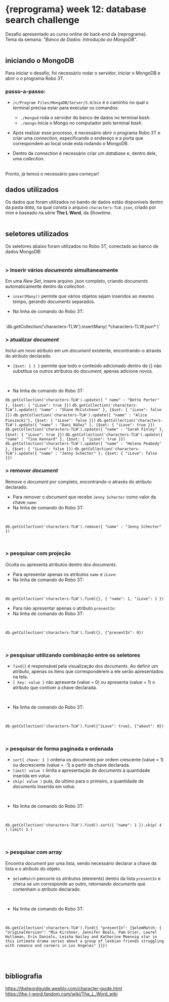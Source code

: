 # {reprograma} week 12: database search challenge
Desafio apresentado ao curso online de back-end da {reprograma}. <br>
Tema da semana: *"Banco de Dados: Introdução ao MongoDB"*. 
<br>
<br>


## iniciando o MongoDB
Para iniciar o desafio, foi necessário rodar o servidor, iniciar o MongoDB e abrir o o programa Robo 3T. 
<br>

### passo-a-passo:
* `/c/Program Files/MongoDB/Server/5.0/bin` é o caminho no qual o terminal precisa estar para executar os comandos:

    * `./mongod` roda o servidor do banco de dados no terminal *bash*.
    * `./mongo` inicia o Mongo no computador pelo terminal *bash*.

* Após realizar esse processo, é necessário abrir o programa Robo 3T e criar uma *connection*, especificando o endereço e a porta que correspondem ao local onde está rodando o MongoDB. 
* Dentro da *connection* é necessário criar um *database* e, dentro dele, uma *collection*.
<br>
Pronto, já temos o necessário para começar! 
<br>


## dados utilizados
Os dados que foram utilizados no bando de dados estão disponíveis dentro da pasta *data*, na qual consta o arquivo `characters-TLW.json`, criado por mim e baseado na série **The L Word**, da *Showtime*.
<br>
<br>


## seletores utilizados
Os seletores abaixo foram utilizados no Robo 3T, conectado ao banco de dados MongoDB: 
<br>
<br>


### > inserir vários *documents* simultaneamente
Em uma *New Set*, insere arquivo .json completo, criando *documents* automaticamente dentro da *collection*.

* `insertMany()` permite que vários objetos sejam inseridos ao mesmo tempo, gerando *documents* separados.

* Na linha de comando do Robo 3T:
<br>
`db.getCollection('characters-TLW').insertMany( *characters-TLW.json* )`
<br>


### > atualizar *document*
Inclui um novo atributo em um *document* existente, encontrando-o através do atributo declarado.

* `{$set: { } }` permite que todo o conteúdo adicionado dentro de {} não substitua os outros atributos do *document*, apenas adicione novos.
<br>

* Na linha de comando do Robo 3T:

`db.getCollection('characters-TLW').update({ " name" : "Bette Porter" }, {$set: { "iLove": true }})`
`db.getCollection('characters-TLW').update({ "name" : "Shane McCutcheon" }, {$set: { "iLove": false }})`
`db.getCollection('characters-TLW').update({ "name" : "Alice Pieszecki"}, {$set: { "iLove": false }})`
`db.getCollection('characters-TLW').update({ "name" : "Dani Núñez" }, {$set: { "iLove": true }})`
`db.getCollection('characters-TLW').update({ "name" : "Sarah Finley" }, {$set: { "iLove": true }})`
`db.getCollection('characters-TLW').update({ "name" : "Tina Kennard" }, {$set: { "iLove": true }})`
`db.getCollection('characters-TLW').update({ "name" : "Helena Peabody" }, {$set: { "iLove": false }})`
`db.getCollection('characters-TLW').update({ "name" : "Jenny Schecter" }, {$set: { "iLove": false }})`
<br>


### > remover *document*
Remove o *document* por completo, encontrando-o através do atributo declarado. 

* Para remover o *document* que recebe `Jenny Schecter` como valor da chave `name`:
* Na linha de comando do Robo 3T:
<br>

`db.getCollection('characters-TLW').remove({ "name" : "Jenny Schecter" })`

<br>


### > pesquisar com projeção
Oculta ou apresenta atributos dentro dos *documents*. 

* Para apresentar apenas os atributos `name` e `iLove`:
* Na linha de comando do Robo 3T:
<br>

`db.getCollection('characters-TLW').find({}, { "name": 1, "iLove": 1 })`

* Para não apresentar apenas o atributo `presentIn`:
* Na linha de comando do Robo 3T:
<br>

`db.getCollection('characters-TLW').find({}, {"presentIn": 0})`

<br>


### > pesquisar utilizando combinação entre os seletores
* `find{}` é responsável pela visualização dos *documents*. Ao definir um atributo, apenas os itens que corresponderem a ele serão apresentados na tela.
* `{ key: value }` não apresenta (value = 0) ou apresenta (value = 1) o atributo que contiver a chave declarada.
<br>

* Na linha de comando do Robo 3T:
<br>

`db.getCollection('characters-TLW').find({"iLove": true}, {"about": 0})`

<br>


### > pesquisar de forma paginada e ordenada
* `sort{ chave: 1 }` ordena os *documents* por ordem crescente (value = 1) ou decrescente (value = -1) a partir da chave declarada.
* `limit( value )` limita a apresentação de *documents* à quantidade inserida em *value*.
* `skip( value )` pula, do ultimo para o primeiro, a quantidade de *documents* inserida em *value*.
<br>

* Na linha de comando do Robo 3T:
<br>

`db.getCollection('characters-TLW').find().sort({ "name": 1 }).skip( 4 ).limit( 3 )`

<br>

### > pesquisar com array
Encontra *document* por uma lista, sendo necessário declarar a chave da lista e o atributo do objeto.

* `$elemMatch` percorre os atributos (elements) dentro da lista `presentIn` e checa se um corresponde ao outro, retornando *documents* que contenham o atributo declarado.
<br>

* Na linha de comando do Robo 3T:
<br>

`db.getCollection('characters-TLW').find({ "presentIn": {$elemMatch: { "originalVersion": "Mia Kirshner, Jennifer Beals, Pam Grier, Laurel Holloman, Erin Daniels, Leisha Hailey and Katherine Moennig star in this intimate drama series about a group of lesbian friends struggling with romance and careers in Los Angeles" }}})`

<br>
<br>

## bibliografia
https://thelwordguide.weebly.com/character-guide.html <br>
https://the-l-word.fandom.com/wiki/The_L_Word_wiki